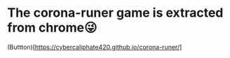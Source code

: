 # The corona-runer game is extracted from chrome😜

(Buttton)[https://cybercaliphate420.github.io/corona-runer/]
